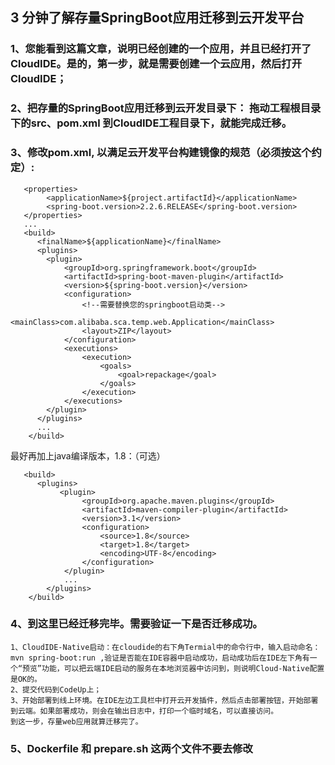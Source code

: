 ## 3 分钟了解存量SpringBoot应用迁移到云开发平台

### 1、您能看到这篇文章，说明已经创建的一个应用，并且已经打开了CloudIDE。是的，第一步，就是需要创建一个云应用，然后打开CloudIDE；

### 2、把存量的SpringBoot应用迁移到云开发目录下： 拖动工程根目录下的src、pom.xml 到CloudIDE工程目录下，就能完成迁移。

### 3、修改pom.xml, 以满足云开发平台构建镜像的规范（必须按这个约定）:
```
   <properties>
        <applicationName>${project.artifactId}</applicationName>
        <spring-boot.version>2.2.6.RELEASE</spring-boot.version>
   </properties>
   ...
   <build>
      <finalName>${applicationName}</finalName>
      <plugins>
        <plugin>
            <groupId>org.springframework.boot</groupId>
            <artifactId>spring-boot-maven-plugin</artifactId>
            <version>${spring-boot.version}</version>
            <configuration>
                <!--需要替换您的springboot启动类-->
                <mainClass>com.alibaba.sca.temp.web.Application</mainClass>
                <layout>ZIP</layout>
            </configuration>
            <executions>
                <execution>
                    <goals>
                        <goal>repackage</goal>
                    </goals>
                </execution>
            </executions>
        </plugin>
      </plugins>
      ...
    </build>
```
   最好再加上java编译版本，1.8：（可选）
```
   <build>
      <plugins>
           <plugin>
                <groupId>org.apache.maven.plugins</groupId>
                <artifactId>maven-compiler-plugin</artifactId>
                <version>3.1</version>
                <configuration>
                    <source>1.8</source>
                    <target>1.8</target>
                    <encoding>UTF-8</encoding>
                </configuration>
            </plugin>
            ...
        </plugins>
    </build>
```

### 4、到这里已经迁移完毕。需要验证一下是否迁移成功。
    1、CloudIDE-Native启动：在cloudide的右下角Termial中的命令行中，输入启动命名：mvn spring-boot:run ,验证是否能在IDE容器中启动成功，启动成功后在IDE左下角有一个“预览”功能，可以把云端IDE启动的服务在本地浏览器中访问到，则说明Cloud-Native配置是OK的。
    2、提交代码到CodeUp上；
    3、开始部署到线上环境。在IDE左边工具栏中打开云开发插件，然后点击部署按钮，开始部署到云端。如果部署成功，则会在输出日志中，打印一个临时域名，可以直接访问。 
    到这一步，存量web应用就算迁移完了。

### 5、Dockerfile 和 prepare.sh 这两个文件不要去修改


   
    